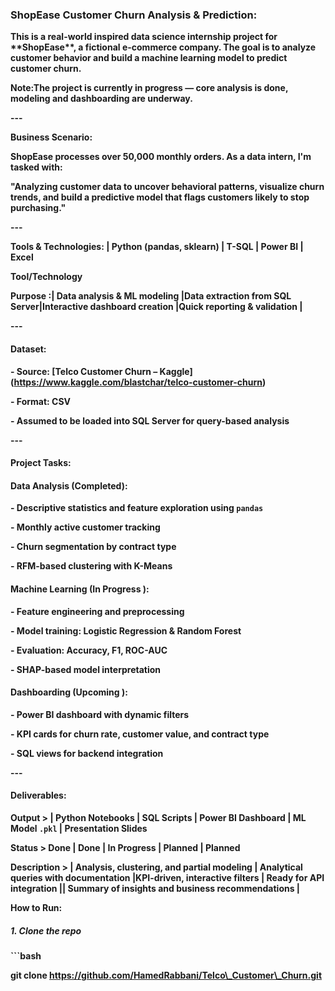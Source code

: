 ### **ShopEase Customer Churn Analysis \& Prediction:**



**This is a real-world inspired data science internship project for \*\*ShopEase\*\*, a fictional e-commerce company. The goal is to analyze customer behavior and build a machine learning model to predict customer churn.**

**Note:The project is currently in progress — core analysis is done, modeling and dashboarding are underway.**

**---**

**Business Scenario:**



**ShopEase processes over 50,000 monthly orders. As a data intern, I'm tasked with:**

**"Analyzing customer data to uncover behavioral patterns, visualize churn trends, and build a predictive model that flags customers likely to stop purchasing."**

**---**

**Tools \& Technologies: | Python (pandas, sklearn) | T-SQL | Power BI  | Excel**

**Tool/Technology**

**Purpose :| Data analysis \& ML modeling |Data extraction from SQL Server|Interactive dashboard creation |Quick reporting \& validation     |**

**---**

#### **Dataset:**



**- Source: \[Telco Customer Churn – Kaggle](https://www.kaggle.com/blastchar/telco-customer-churn)**

**- Format: CSV**

**- Assumed to be loaded into SQL Server for query-based analysis**

**---**

#### **Project Tasks:**

#### **Data Analysis (Completed):**



**- Descriptive statistics and feature exploration using `pandas`**

**- Monthly active customer tracking**

**- Churn segmentation by contract type**

**- RFM-based clustering with K-Means**



#### **Machine Learning (In Progress ):**



**- Feature engineering and preprocessing**

**- Model training: Logistic Regression \& Random Forest**

**- Evaluation: Accuracy, F1, ROC-AUC**

**- SHAP-based model interpretation**



#### **Dashboarding (Upcoming ):**

**- Power BI dashboard with dynamic filters**

**- KPI cards for churn rate, customer value, and contract type**

**- SQL views for backend integration**

**---**

#### **Deliverables:**



**Output > | Python Notebooks  | SQL Scripts | Power BI Dashboard | ML Model `.pkl`  | Presentation Slides**

**Status > Done | Done  | In Progress | Planned | Planned**

**Description  > | Analysis, clustering, and partial modeling  | Analytical queries with documentation |KPI-driven, interactive filters | Ready for API integration                        || Summary of insights and business recommendations |**

**How to Run:**



##### **1. Clone the repo**

**```bash**

**git clone https://github.com/HamedRabbani/Telco\_Customer\_Churn.git**



